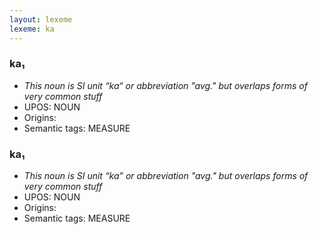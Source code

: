 ```yaml
---
layout: lexeme
lexeme: ka
---
```


###  ka₁

* _This noun is SI unit “ka“ or abbreviation "avg." but overlaps forms of very common stuff_
* UPOS:  NOUN
* Origins: 
* Semantic tags:  MEASURE


###  ka₁

* _This noun is SI unit “ka” or abbreviation "avg." but overlaps forms of very common stuff_
* UPOS:  NOUN
* Origins: 
* Semantic tags:  MEASURE

